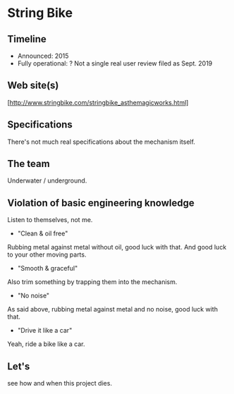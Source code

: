 

# String Bike


## Timeline  

* Announced: 2015
* Fully operational: ? Not a single real user review filed as Sept. 2019

## Web site(s)

[http://www.stringbike.com/stringbike_asthemagicworks.html]

## Specifications

There's not much real specifications about the mechanism itself.

## The team

Underwater / underground.

## Violation of basic engineering knowledge

Listen to themselves, not me.

* "Clean & oil free"

Rubbing metal against metal without oil, good luck with that. And good luck to your other moving parts.

* "Smooth & graceful"

Also trim something by trapping them into the mechanism.

* "No noise"

As said above, rubbing metal against metal and no noise, good luck with that.

* "Drive it like a car"

Yeah, ride a bike like a car.


## Let's 
see how and when this project dies.
